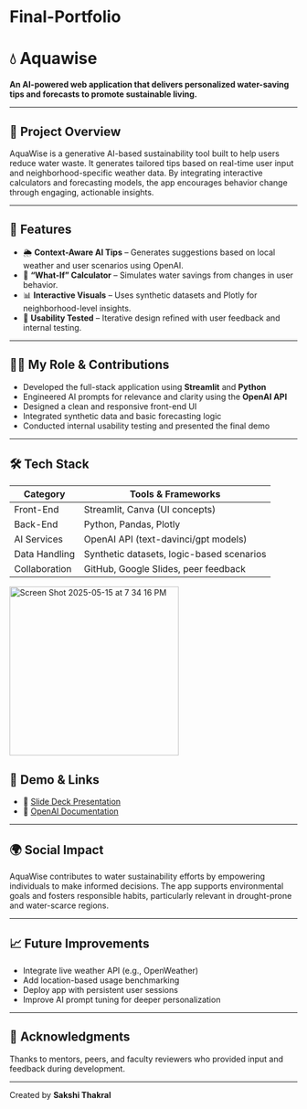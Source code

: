 # Final-Portfolio

# 💧 Aquawise

**An AI-powered web application that delivers personalized water-saving tips and forecasts to promote sustainable living.**

---

## 🚀 Project Overview

AquaWise is a generative AI-based sustainability tool built to help users reduce water waste. It generates tailored tips based on real-time user input and neighborhood-specific weather data. By integrating interactive calculators and forecasting models, the app encourages behavior change through engaging, actionable insights.

---

## 🧠 Features

- 🌦️ **Context-Aware AI Tips** – Generates suggestions based on local weather and user scenarios using OpenAI.
- 🧮 **“What-If” Calculator** – Simulates water savings from changes in user behavior.
- 📊 **Interactive Visuals** – Uses synthetic datasets and Plotly for neighborhood-level insights.
- 🧪 **Usability Tested** – Iterative design refined with user feedback and internal testing.

---

## 👩‍💻 My Role & Contributions

- Developed the full-stack application using **Streamlit** and **Python**
- Engineered AI prompts for relevance and clarity using the **OpenAI API**
- Designed a clean and responsive front-end UI
- Integrated synthetic data and basic forecasting logic
- Conducted internal usability testing and presented the final demo

---

## 🛠 Tech Stack

| Category        | Tools & Frameworks                      |
|----------------|------------------------------------------|
| Front-End      | Streamlit, Canva (UI concepts)          |
| Back-End       | Python, Pandas, Plotly                  |
| AI Services    | OpenAI API (text-davinci/gpt models)     |
| Data Handling  | Synthetic datasets, logic-based scenarios |
| Collaboration  | GitHub, Google Slides, peer feedback     |



<img width="296" alt="Screen Shot 2025-05-15 at 7 34 16 PM" src="https://github.com/user-attachments/assets/425e3337-f507-4df1-8840-1b654d8b3f7f" />


## 🔗 Demo & Links

- 📂 [Slide Deck Presentation](https://docs.google.com/presentation/d/1S9XLZajizvx3alHMk1BvW08bzd_RCddgW6jbmsf6sNU/edit?usp=sharing)
- 🧠 [OpenAI Documentation](https://platform.openai.com/docs)

---

## 🌍 Social Impact

AquaWise contributes to water sustainability efforts by empowering individuals to make informed decisions. The app supports environmental goals and fosters responsible habits, particularly relevant in drought-prone and water-scarce regions.

---

## 📈 Future Improvements

- Integrate live weather API (e.g., OpenWeather)
- Add location-based usage benchmarking
- Deploy app with persistent user sessions
- Improve AI prompt tuning for deeper personalization

---

## 🤝 Acknowledgments

Thanks to mentors, peers, and faculty reviewers who provided input and feedback during development.

---


Created by **Sakshi Thakral**  



